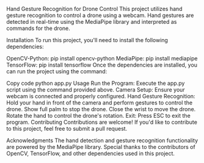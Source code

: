 Hand Gesture Recognition for Drone Control
This project utilizes hand gesture recognition to control a drone using a webcam. Hand gestures are detected in real-time using the MediaPipe library and interpreted as commands for the drone.

Installation
To run this project, you'll need to install the following dependencies:

OpenCV-Python: pip install opencv-python
MediaPipe: pip install mediapipe
TensorFlow: pip install tensorflow
Once the dependencies are installed, you can run the project using the command:

Copy code
python app.py
Usage
Run the Program: Execute the app.py script using the command provided above.
Camera Setup: Ensure your webcam is connected and properly configured.
Hand Gesture Recognition: Hold your hand in front of the camera and perform gestures to control the drone.
Show full palm to stop the drone.
Close the wrist to move the drone.
Rotate the hand to control the drone's rotation.
Exit: Press ESC to exit the program.
Contributing
Contributions are welcome! If you'd like to contribute to this project, feel free to submit a pull request.


Acknowledgments
The hand detection and gesture recognition functionality are powered by the MediaPipe library.
Special thanks to the contributors of OpenCV, TensorFlow, and other dependencies used in this project.
